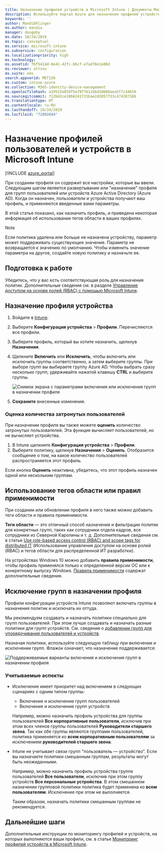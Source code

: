 ```yaml
---
title: Назначение профилей устройств в Microsoft Intune | Документы Майкрософт
description: Используйте портал Azure для назначения профилей устройств и политик пользователям и устройствам. Сведения об исключении групп из назначения профилей в Microsoft Intune.
keywords: ''
author: MandiOhlinger
ms.author: mandia
manager: dougeby
ms.date: 10/24/2019
ms.topic: conceptual
ms.service: microsoft-intune
ms.subservice: configuration
ms.localizationpriority: high
ms.technology: ''
ms.assetid: f6f5414d-0e41-42fc-b6cf-e7ad76e1e06d
ms.reviewer: altsou
ms.suite: ems
search.appverid: MET150
ms.custom: intune-azure
ms.collection: M365-identity-device-management
ms.openlocfilehash: a19515e859f5e78f7611bbd10088aea5f7c44650
ms.sourcegitcommit: f12bd2ce10b6241715bae2d2857f33c474287166
ms.translationtype: HT
ms.contentlocale: ru-RU
ms.lasthandoff: 10/24/2019
ms.locfileid: "72892644"
---
```

# <a name="assign-user-and-device-profiles-in-microsoft-intune"></a>Назначение профилей пользователей и устройств в Microsoft Intune

[!INCLUDE [azure_portal](../includes/azure_portal.md)]

При создании профиля он содержит все настройки, которые вы ввели. Следующим шагом является развертывание или "назначение" профиля для групп пользователей или устройств Azure Active Directory (Azure AD). Когда он назначен, пользователи и устройства получают ваш профиль, и применяются введенные вами параметры.

В этой статье показано, как назначить профиль, и приведена некоторая информация об использовании тегов области в ваших профилях.

> [!NOTE]  
> Если политика удалена или больше не назначена устройству, параметр может поддерживать существующее значение. Параметр не возвращается к значению по умолчанию. Чтобы изменить значение параметра на другое, создайте новую политику и назначьте ее.

## <a name="before-you-begin"></a>Подготовка к работе

Убедитесь, что у вас есть соответствующая роль для назначения политик. Дополнительные сведения см. в разделе [Управление доступом на основе ролей (RBAC) с помощью Microsoft Intune](../fundamentals/role-based-access-control.md).

## <a name="assign-a-device-profile"></a>Назначение профиля устройства

1. Войдите в [Intune](https://go.microsoft.com/fwlink/?linkid=2090973).
2. Выберите **Конфигурация устройства** > **Профили**. Перечисляются все профили.
3. Выберите профиль, который вы хотите назначить, щелкнув **Назначения**.
4. Щелкните **Включить** или **Исключить**, чтобы включить или исключить группы соответственно, а затем выберите группы. При выборе групп вы выбираете группу Azure AD. Чтобы выбрать сразу несколько групп, удерживайте нажатой клавишу **CTRL** и выберите группы.

    ![Снимок экрана с параметрами включения или исключения групп в назначении профиля](./media/device-profile-assign/group-include-exclude.png)

5. **Сохраните** внесенные изменения.

### <a name="evaluate-how-many-users-are-targeted"></a>Оценка количества затронутых пользователей

При назначении профиля вы также можете **оценить** количество затронутых пользователей. Эта функция вычисляет пользователей, но не вычисляет устройства.

1. В Intune щелкните **Конфигурация устройства** > **Профили**.
2. Выберите политику, щелкнув **Назначения** > **Оценить**. Отобразится сообщение о том, на какое количество пользователей распространяется этот профиль.

Если кнопка **Оценить** неактивна, убедитесь, что этот профиль назначен одной или нескольким группам.

## <a name="use-scope-tags-or-applicability-rules"></a>Использование тегов области или правил применимости

При создании или обновлении профиля в него также можно добавить теги области и правила применимости.

**Теги области** — это отличный способ назначения и фильтрации политик для конкретных групп, таких как сотрудники отдела кадров, все сотрудники из Северной Каролины и т. д. Дополнительные сведения см. в статье [Use role-based access control (RBAC) and scope tags for distributed IT](../fundamentals/scope-tags.md) (Использование управления доступом на основе ролей (RBAC) и тегов области для распределенной ИТ разработки).

На устройствах Windows 10 можно добавить **правила применимости**, чтобы профиль применялся только к определенной версии ОС или к конкретному выпуску Windows. [Правила применимости](device-profile-create.md#applicability-rules) содержат дополнительные сведения.

## <a name="exclude-groups-from-a-profile-assignment"></a>Исключение групп в назначении профиля

Профили конфигурации устройств Intune позволяют включать группы в назначения политик и исключать их оттуда.

Мы рекомендуем создавать и назначать политики специально для групп пользователей. При этом лучше создавать и назначать разные политики для групп устройств. См. сведения о [добавлении групп для упорядочивания пользователей и устройств](../fundamentals/groups-add.md).

Назначая политики, используйте следующую таблицу при включении и исключении групп. Флажок означает, что назначение поддерживается:

![Поддерживаемые варианты включения и исключения групп в назначении профиля](./media/device-profile-assign/include-exclude-user-device-groups.png)

### <a name="what-you-should-know"></a>Учитываемые аспекты

- Исключение имеет приоритет над включением в следующих сценариях с одним типом группы:

  - Включение и исключение групп пользователей
  - Включение и исключение групп устройств

  Например, можно назначить профиль устройства для группы пользователей **Все корпоративные пользователи**, исключив при этом всех членов группы пользователей **Руководители старшего звена**. Так как обе группы являются группами пользователей, политика применяется ко **всем корпоративным пользователям** за исключением **руководителей старшего звена**.

- Intune не учитывает связи групп "пользователь — устройство". Если вы назначаете политики смешанным группам, результаты могут быть неожиданными.

  Например, можно назначить профиль устройства группе пользователей **Все пользователи**, исключив при этом группу устройств **Все персональные устройства**. В этом смешанном назначении групповой политики политика будет применена ко **всем пользователям**. Исключение при этом не выполняется.

  Таким образом, назначать политики смешанным группам не рекомендуется.

## <a name="next-steps"></a>Дальнейшие шаги

Дополнительные инструкции по мониторингу профилей и устройств, на которых выполняются ваши профили, см. в статье [Мониторинг профилей устройств в Microsoft Intune](device-profile-monitor.md).
